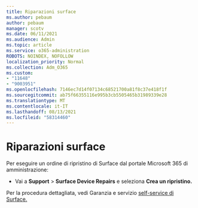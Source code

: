 ```yaml
---
title: Riparazioni surface
ms.author: pebaum
author: pebaum
manager: scotv
ms.date: 06/11/2021
ms.audience: Admin
ms.topic: article
ms.service: o365-administration
ROBOTS: NOINDEX, NOFOLLOW
localization_priority: Normal
ms.collection: Adm_O365
ms.custom:
- "11648"
- "9003951"
ms.openlocfilehash: 7146ec7d14f07134c68521700a81f8c37e418f1f
ms.sourcegitcommit: ab75f66355116e995b3cb5505465b31989339e28
ms.translationtype: MT
ms.contentlocale: it-IT
ms.lasthandoff: 08/13/2021
ms.locfileid: "58314460"
---
```

# <a name="surface-repairs"></a>Riparazioni surface

Per eseguire un ordine di ripristino di Surface dal portale Microsoft 365 di amministrazione:

- Vai a **Support**  >  **Surface Device Repairs** e seleziona **Crea un ripristino.** 

Per la procedura dettagliata, vedi Garanzia e servizio [self-service di Surface.](https://docs.microsoft.com/surface/self-serve-warranty-service)